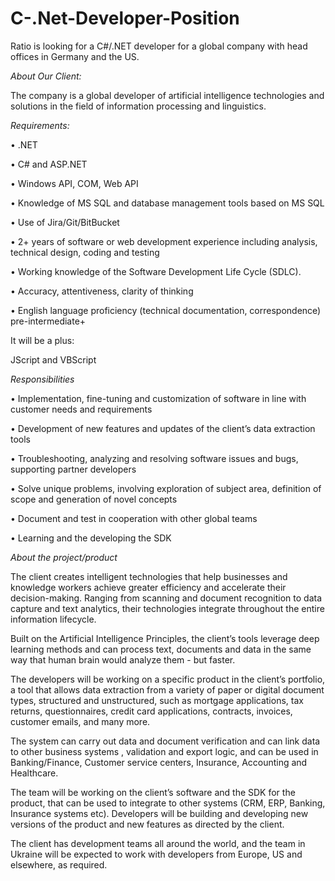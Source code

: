 # C-.Net-Developer-Position
Ratio is looking for a C#/.NET developer for a global company with head offices in Germany and the US.

*About Our Client:*

The company is a global developer of artificial intelligence technologies and solutions in the field of information processing and linguistics.

*Requirements:*


• .NET

• C# and ASP.NET

• Windows API, COM, Web API

• Knowledge of MS SQL and database management tools based on MS SQL

• Use of Jira/Git/BitBucket

• 2+ years of software or web development experience including analysis, technical design, coding and testing

• Working knowledge of the Software Development Life Cycle (SDLC).

• Accuracy, attentiveness, clarity of thinking

• English language proficiency (technical documentation, correspondence) pre-intermediate+

It will be a plus:

JScript and VBScript

*Responsibilities*

• Implementation, fine-tuning and customization of software in line with customer needs and requirements

• Development of new features and updates of the client’s data extraction tools

• Troubleshooting, analyzing and resolving software issues and bugs, supporting partner developers

• Solve unique problems, involving exploration of subject area, definition of scope and generation of novel concepts

• Document and test in cooperation with other global teams

• Learning and the developing the SDK

*About the project/product*

The client creates intelligent technologies that help businesses and knowledge workers achieve greater efficiency and accelerate their decision-making. Ranging from scanning and document recognition to data capture and text analytics, their technologies integrate throughout the entire information lifecycle.

Built on the Artificial Intelligence Principles, the client’s tools leverage deep learning methods and can process text, documents and data in the same way that human brain would analyze them - but faster.

The developers will be working on a specific product in the client’s portfolio, a tool that allows  data extraction from a variety of paper or digital document types, structured and unstructured, such as mortgage applications, tax returns, questionnaires, credit card applications, contracts, invoices, customer emails, and many more. 

The system can carry out data and document verification and can link data to other  business systems , validation and export logic, and can be used in Banking/Finance, Customer service centers, Insurance, Accounting and Healthcare.


The team will be working on the client’s software and the SDK for the product, that can be used to integrate to other systems (CRM, ERP, Banking, Insurance systems etc). Developers will be building and developing new versions of the product and new features as directed by the client.

The client has development teams all around the world, and the team in Ukraine will be expected to work with developers from Europe, US and elsewhere, as required.
